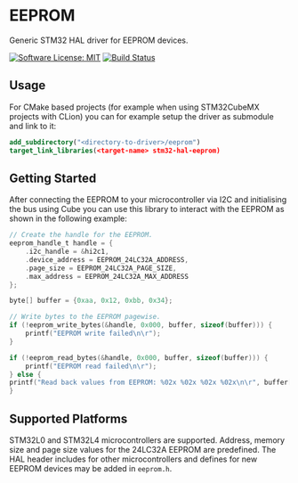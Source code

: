 # EEPROM
Generic STM32 HAL driver for EEPROM devices.

[![Software License: MIT](https://img.shields.io/badge/Software_License-MIT-blue)](https://opensource.org/licenses/MIT)
[![Build Status](https://github.com/henriheimann/stm32-hal-eeprom/workflows/tests/badge.svg)](https://github.com/henriheimann/stm32-hal-eeprom/actions)


## Usage
For CMake based projects (for example when using STM32CubeMX projects with CLion) you can for example setup the driver as submodule and link to it:
```cmake
add_subdirectory("<directory-to-driver>/eeprom")
target_link_libraries(<target-name> stm32-hal-eeprom)
```


## Getting Started
After connecting the EEPROM to your microcontroller via I2C and initialising the bus using Cube you can use this
library to interact with the EEPROM as shown in the following example:
```c
// Create the handle for the EEPROM.
eeprom_handle_t handle = {
    .i2c_handle = &hi2c1,
    .device_address = EEPROM_24LC32A_ADDRESS,
    .page_size = EEPROM_24LC32A_PAGE_SIZE,
    .max_address = EEPROM_24LC32A_MAX_ADDRESS
};

byte[] buffer = {0xaa, 0x12, 0xbb, 0x34};

// Write bytes to the EEPROM pagewise.
if (!eeprom_write_bytes(&handle, 0x000, buffer, sizeof(buffer))) {
    printf("EEPROM write failed\n\r");
}

if (!eeprom_read_bytes(&handle, 0x000, buffer, sizeof(buffer))) {
    printf("EEPROM read failed\n\r");
} else {
printf("Read back values from EEPROM: %02x %02x %02x %02x\n\r", buffer[0], buffer[1], buffer[2], buffer[3]);	
}
```

## Supported Platforms
STM32L0 and STM32L4 microcontrollers are supported. Address, memory size and page size values for the 24LC32A EEPROM are predefined.
The HAL header includes for other microcontrollers and defines for new EEPROM devices may be added in `eeprom.h`.